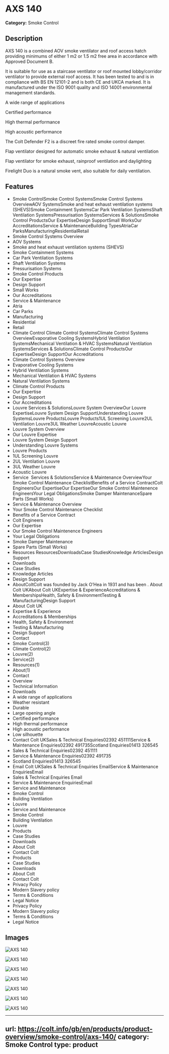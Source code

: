 # AXS 140

**Category:** Smoke Control

## Description

AXS 140 is a combined AOV smoke ventilator and roof access hatch providing minimums of either 1 m2 or 1.5 m2 free area in accordance with Approved Document B.

It is suitable for use as a staircase ventilator or roof mounted lobby/corridor ventilator to provide external roof access. It has been tested to and is in compliance with BS EN 12101-2 and is both CE and UKCA marked. It is manufactured under the ISO 9001 quality and ISO 14001 environmental management standards.

A wide range of applications

Certified performance

High thermal performance

High acoustic performance

The Colt Defender F2 is a discreet fire rated smoke control damper.

Flap ventilator designed for automatic smoke exhaust & natural ventilation

Flap ventilator for smoke exhaust, rainproof ventilation and daylighting

Firelight Duo is a natural smoke vent, also suitable for daily ventilation.

## Features

- Smoke ControlSmoke Control SystemsSmoke Control Systems OverviewAOV SystemsSmoke and heat exhaust ventilation systems (SHEVS)Smoke Containment SystemsCar Park Ventilation SystemsShaft Ventilation SystemsPressurisation SystemsServices & SolutionsSmoke Control ProductsOur ExpertiseDesign SupportSmall WorksOur AccreditationsService & MaintenanceBuilding TypesAtriaCar ParksManufacturingResidentialRetail
- Smoke Control Systems Overview
- AOV Systems
- Smoke and heat exhaust ventilation systems (SHEVS)
- Smoke Containment Systems
- Car Park Ventilation Systems
- Shaft Ventilation Systems
- Pressurisation Systems
- Smoke Control Products
- Our Expertise
- Design Support
- Small Works
- Our Accreditations
- Service & Maintenance
- Atria
- Car Parks
- Manufacturing
- Residential
- Retail
- Climate Control
Climate Control SystemsClimate Control Systems OverviewEvaporative Cooling SystemsHybrid Ventilation SystemsMechanical Ventilation & HVAC SystemsNatural Ventilation SystemsServices & SolutionsClimate Control ProductsOur ExpertiseDesign SupportOur Accreditations
- Climate Control Systems Overview
- Evaporative Cooling Systems
- Hybrid Ventilation Systems
- Mechanical Ventilation & HVAC Systems
- Natural Ventilation Systems
- Climate Control Products
- Our Expertise
- Design Support
- Our Accreditations
- Louvre
Services & SolutionsLouvre System OverviewOur Louvre ExpertiseLouvre System Design SupportUnderstanding Louvre SystemsLouvre ProductsLouvre Products1UL Screening Louvre2UL Ventilation Louvre3UL Weather LouvreAcoustic Louvre
- Louvre System Overview
- Our Louvre Expertise
- Louvre System Design Support
- Understanding Louvre Systems
- Louvre Products
- 1UL Screening Louvre
- 2UL Ventilation Louvre
- 3UL Weather Louvre
- Acoustic Louvre
- Service 
Services & SolutionsService & Maintenance OverviewYour Smoke Control Maintenance ChecklistBenefits of a Service ContractColt EngineersOur ExpertiseOur ExpertiseOur Smoke Control Maintenence EngineersYour Legal ObligationsSmoke Damper MaintenanceSpare Parts (Small Works)
- Service & Maintenance Overview
- Your Smoke Control Maintenance Checklist
- Benefits of a Service Contract
- Colt Engineers
- Our Expertise
- Our Smoke Control Maintenence Engineers
- Your Legal Obligations
- Smoke Damper Maintenance
- Spare Parts (Small Works)
- Resources
ResourcesDownloadsCase StudiesKnowledge ArticlesDesign Support
- Downloads
- Case Studies
- Knowledge Articles
- Design Support
- AboutColtColt was founded by Jack O’Hea in 1931 and has been .
About Colt UKAbout Colt UKExpertise & ExperienceAccreditations & MembershipsHealth, Safety & EnvironmentTesting & ManufacturingDesign Support
- About Colt UK
- Expertise & Experience
- Accreditations & Memberships
- Health, Safety & Environment
- Testing & Manufacturing
- Design Support
- Contact
- Smoke Control(3)
- Climate Control(2)
- Louvre(2)
- Service(2)
- Resources(1)
- About(1)
- Contact
- Overview
- Technical Information
- Downloads
- A wide range of applications
- Weather resistant
- Durable
- Large opening angle
- Certified performance
- High thermal performance
- High acoustic performance
- Low silhouette
- Contact Colt UKSales & Technical Enquiries02392 451111Service & Maintenance Enquiries02392 491735Scotland Enquiries01413 326545
- Sales & Technical Enquiries02392 451111
- Service & Maintenance Enquiries02392 491735
- Scotland Enquiries01413 326545
- Email Colt UKSales & Technical Enquiries EmailService & Maintenance EnquiriesEmail
- Sales & Technical Enquiries Email
- Service & Maintenance EnquiriesEmail
- Service and Maintenance
- Smoke Control
- Building Ventilation
- Louvre
- Service and Maintenance
- Smoke Control
- Building Ventilation
- Louvre
- Products
- Case Studies
- Downloads
- About Colt
- Contact Colt
- Products
- Case Studies
- Downloads
- About Colt
- Contact Colt
- Privacy Policy
- Modern Slavery policy
- Terms & Conditions
- Legal Notice
- Privacy Policy
- Modern Slavery policy
- Terms & Conditions
- Legal Notice

## Images

![AXS 140](https://colt.info/content/dam/colt/colt/products/axs-140/colt-axs-140-en-gb-ie.png/jcr:content/renditions/cq5dam.web.1280.1280.png)

![AXS 140](https://colt.info/content/dam/colt/colt/products/axs-140/colt-axs-140-en-gb-ie.png/jcr:content/renditions/cq5dam.web.1280.1280.png)

![AXS 140](https://colt.info/content/dam/colt/colt/products/defender-f2/colt-defender-f2-closed-en-gb-ie.png/jcr:content/renditions/cq5dam.web.1280.1280.png)

![AXS 140](https://colt.info/content/dam/colt/colt/products/apollo/colt-product-apollo-render.png/jcr:content/renditions/cq5dam.web.1280.1280.png)

![AXS 140](https://colt.info/content/dam/colt/colt/products/apollo-ati/colt-product-apollo-ati-render.png/jcr:content/renditions/cq5dam.web.1280.1280.png)

![AXS 140](https://colt.info/gb/en/products/product-overview/smoke-control/axs-140/)

![AXS 140](https://colt.info/content/dam/colt/colt/products/firelight-duo/colt-product-firelight-duo.png/jcr:content/renditions/cq5dam.web.1280.1280.png)

---
url: https://colt.info/gb/en/products/product-overview/smoke-control/axs-140/
category: Smoke Control
type: product
---